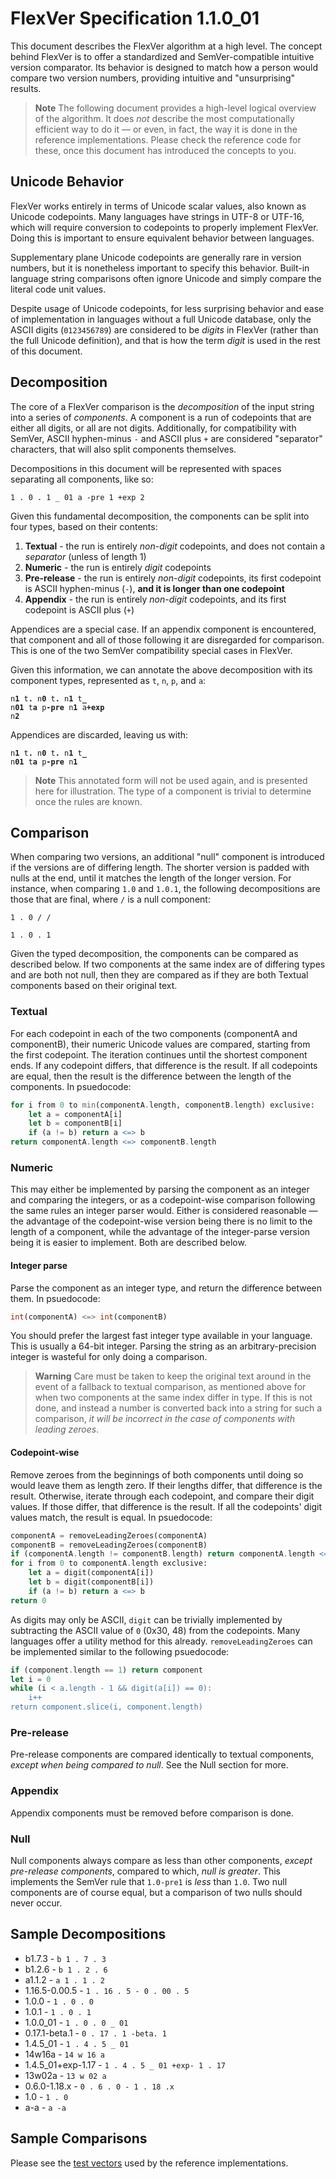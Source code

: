 # FlexVer Specification 1.1.0_01

This document describes the FlexVer algorithm at a high level. The concept behind FlexVer is to
offer a standardized and SemVer-compatible intuitive version comparator. Its behavior is designed
to match how a person would compare two version numbers, providing intuitive and "unsurprising"
results.

> **Note**
> The following document provides a high-level logical overview of the algorithm. It does *not*
> describe the most computationally efficient way to do it — or even, in fact, the way it is done
> in the reference implementations. Please check the reference code for these, once this document
> has introduced the concepts to you.

## Unicode Behavior
FlexVer works entirely in terms of Unicode scalar values, also known as Unicode codepoints. Many
languages have strings in UTF-8 or UTF-16, which will require conversion to codepoints to properly
implement FlexVer. Doing this is important to ensure equivalent behavior between languages.

Supplementary plane Unicode codepoints are generally rare in version numbers, but it is nonetheless
important to specify this behavior. Built-in language string comparisons often ignore Unicode and
simply compare the literal code unit values.

Despite usage of Unicode codepoints, for less surprising behavior and ease of implementation in
languages without a full Unicode database, only the ASCII digits (`0123456789`) are considered to be
*digits* in FlexVer (rather than the full Unicode definition), and that is how the term *digit* is
used in the rest of this document.

## Decomposition
The core of a FlexVer comparison is the *decomposition* of the input string into a series of
*components*. A component is a run of codepoints that are either all digits, or all are not digits.
Additionally, for compatibility with SemVer, ASCII hyphen-minus `-` and ASCII plus `+` are considered
"separator" characters, that will also split components themselves.

Decompositions in this document will be represented with spaces separating all components, like so:

`1 . 0 . 1 _ 01 a -pre 1 +exp 2`

Given this fundamental decomposition, the components can be split into four types, based on their
contents:

1. **Textual** - the run is entirely *non-digit* codepoints, and does not contain a *separator* (unless of length 1)
2. **Numeric** - the run is entirely *digit* codepoints
3. **Pre-release** - the run is entirely *non-digit* codepoints, its first codepoint is ASCII hyphen-minus (`-`), **and it is longer than one codepoint**
4. **Appendix** - the run is entirely *non-digit* codepoints, and its first codepoint is ASCII plus (`+`)

Appendices are a special case. If an appendix component is encountered, that component and all of
those following it are disregarded for comparison. This is one of the two SemVer compatibility special
cases in FlexVer.

Given this information, we can annotate the above decomposition with its component types,
represented as `t`, `n`, `p`, and `a`:

<code>n<b>1</b> t<b>.</b> n<b>0</b> t<b>.</b> n<b>1</b> t<b>_</b> n<b>01</b> t<b>a</b> p<b>-pre</b> n<b>1</b> a<b>+exp</b> n<b>2</b></code>

Appendices are discarded, leaving us with:

<code>n<b>1</b> t<b>.</b> n<b>0</b> t<b>.</b> n<b>1</b> t<b>_</b> n<b>01</b> t<b>a</b> p<b>-pre</b> n<b>1</b></code>

> **Note**
> This annotated form will not be used again, and is presented here for illustration. The type of a
> component is trivial to determine once the rules are known.

## Comparison
When comparing two versions, an additional "null" component is introduced if the versions are of
differing length. The shorter version is padded with nulls at the end, until it matches the length
of the longer version. For instance, when comparing `1.0` and `1.0.1`, the following decompositions
are those that are final, where `/` is a null component:

`1 . 0 / /`

`1 . 0 . 1`

Given the typed decomposition, the components can be compared as described below. If two components
at the same index are of differing types and are both not null, then they are compared as if they
are both Textual components based on their original text.

### Textual
For each codepoint in each of the two components (componentA and componentB), their numeric Unicode
values are compared, starting from the first codepoint. The iteration continues until the shortest
component ends. If any codepoint differs, that difference is the result. If all codepoints are
equal, then the result is the difference between the length of the components. In psuedocode:

```raku
for i from 0 to min(componentA.length, componentB.length) exclusive:
	let a = componentA[i]
	let b = componentB[i]
	if (a != b) return a <=> b
return componentA.length <=> componentB.length
```

### Numeric
This may either be implemented by parsing the component as an integer and comparing the integers,
or as a codepoint-wise comparison following the same rules an integer parser would. Either is
considered reasonable — the advantage of the codepoint-wise version being there is no limit to
the length of a component, while the advantage of the integer-parse version being it is easier to
implement. Both are described below.

#### Integer parse
Parse the component as an integer type, and return the difference between them. In psuedocode:

```raku
int(componentA) <=> int(componentB)
```

You should prefer the largest fast integer type available in your language. This is usually a 64-bit
integer. Parsing the string as an arbitrary-precision integer is wasteful for only doing a
comparison.

> **Warning**
> Care must be taken to keep the original text around in the event of a fallback to textual
> comparison, as mentioned above for when two components at the same index differ in type. If this
> is not done, and instead a number is converted back into a string for such a comparison, *it will
> be incorrect in the case of components with leading zeroes*.

#### Codepoint-wise
Remove zeroes from the beginnings of both components until doing so would leave them as length
zero. If their lengths differ, that difference is the result. Otherwise, iterate through each
codepoint, and compare their digit values. If those differ, that difference is the result. If all
the codepoints' digit values match, the result is equal. In psuedocode:

```raku
componentA = removeLeadingZeroes(componentA)
componentB = removeLeadingZeroes(componentB)
if (componentA.length != componentB.length) return componentA.length <=> componentB.length
for i from 0 to componentA.length exclusive:
	let a = digit(componentA[i])
	let b = digit(componentB[i])
	if (a != b) return a <=> b
return 0
```

As digits may only be ASCII, `digit` can be trivially implemented by subtracting the ASCII value of
`0` (0x30, 48) from the codepoints. Many languages offer a utility method for this already.
`removeLeadingZeroes` can be implemented similar to the following psuedocode:

```raku
if (component.length == 1) return component
let i = 0
while (i < a.length - 1 && digit(a[i]) == 0):
	i++
return component.slice(i, component.length)
```

### Pre-release
Pre-release components are compared identically to textual components, *except when being compared
to null*. See the Null section for more.

### Appendix
Appendix components must be removed before comparison is done.

### Null
Null components always compare as less than other components, *except pre-release components*,
compared to which, *null is greater*. This implements the SemVer rule that `1.0-pre1` is *less* than
`1.0`. Two null components are of course equal, but a comparison of two nulls should never occur.

## Sample Decompositions

* b1.7.3 - `b 1 . 7 . 3`
* b1.2.6 - `b 1 . 2 . 6`
* a1.1.2 - `a 1 . 1 . 2`
* 1.16.5-0.00.5 - `1 . 16 . 5 - 0 . 00 . 5`
* 1.0.0 - `1 . 0 . 0`
* 1.0.1 - `1 . 0 . 1`
* 1.0.0_01 - `1 . 0 . 0 _ 01`
* 0.17.1-beta.1 - `0 . 17 . 1 -beta. 1`
* 1.4.5_01 - `1 . 4 . 5 _ 01`
* 14w16a - `14 w 16 a`
* 1.4.5_01+exp-1.17 - `1 . 4 . 5 _ 01 +exp- 1 . 17`
* 13w02a - `13 w 02 a`
* 0.6.0-1.18.x - `0 . 6 . 0 - 1 . 18 .x`
* 1.0 - `1 . 0`
* a-a - `a -a`

## Sample Comparisons

Please see the [test vectors](https://github.com/unascribed/FlexVer/blob/trunk/test/test_vectors.txt)
used by the reference implementations.
